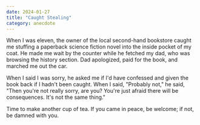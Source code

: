 ```yaml
---
date: 2024-01-27
title: "Caught Stealing"
category: anecdote
---
```


When I was eleven,
the owner of the local second-hand bookstore caught me
stuffing a paperback science fiction novel into the inside pocket of my coat.
He made me wait by the counter while he fetched my dad,
who was browsing the history section.
Dad apologized,
paid for the book,
and marched me out the car.

When I said I was sorry,
he asked me if I'd have confessed and given the book back
if I hadn't been caught.
When I said,
"Probably not,"
he said,
"Then you're not really sorry, are you?
You're just afraid there will be consequences.
It's not the same thing."

Time to make another cup of tea.
If you came in peace, be welcome;
if not,
be damned with you.
